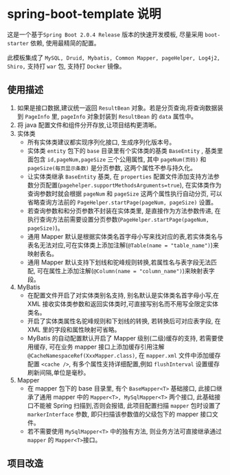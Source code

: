 # spring-boot-template 说明
这是一个基于`Spring Boot 2.0.4 Release` 版本的快速开发模板, 尽量采用 `boot-starter` 依赖, 使用最精简的配置。

此模板集成了 `MySQL, Druid, Mybatis, Common Mapper, pageHelper, Log4j2, Shiro,` 支持打 `war` 包, 支持打 `Docker` 镜像。

## 使用描述
1. 如果是接口数据,建议统一返回 `ResultBean` 对象。若是分页查询,将查询数据装到 `PageInfo` 里, `pageInfo` 对象封装到 `ResultBean` 的 `data` 属性中。
2. 将 java 配置文件和组件分开存放,让项目结构更清晰。
3. 实体类
    - 所有实体类建议都实现序列化接口, 生成序列化版本号。
    - 实体类 `entity` 包下的 `base` 目录里有个实体类的基类 `BaseEntity` , 基类里面包含 `id,pageNum,pageSize` 三个公用属性,
其中 `pageNum(页码)` 和 `pageSize(每页显示条数)` 是分页参数, 这两个属性不参与持久化。
    - 让实体类继承 `BaseEntity` 基类, 在 `properties` 配置文件添加支持方法参数分页配置(`pagehelper.supportMethodsArguments=true`),
在实体类作为查询参数时就会根据 `pageNum` 和 `pageSize` 这两个属性执行自动分页, 可以省略查询方法前的 `PageHelper.startPage(pageNum, pageSize)` 设置。
    - 若查询参数和和分页参数不封装在实体类里, 是直接作为方法参数传递, 在执行查询方法前需要设置分页参数(`PageHelper.startPage(pageNum, pageSize)`)。
    - 通用 Mapper 默认是根据实体类名首字母小写来找对应的表,若实体类名与表名无法对应,可在实体类上添加注解(`@Table(name = "table_name")`)来映射表名。
    - 通用 Mapper 默认支持下划线和驼峰规则转换,若属性名与表字段无法匹配, 可在属性上添加注解(`@Column(name = "column_name")`)来映射表字段。
4. MyBatis
    - 在配置文件开启了对实体类别名支持, 别名默认是实体类名首字母小写,在 XML 接收实体类参数和返回实体类时,可直接写别名而不用写全限定实体类名。
    - 开启了实体类属性名驼峰规则和下划线的转换, 若转换后可对应表字段, 在 XML 里的字段和属性映射可省略。
    - MyBatis 的自动配置默认开启了 Mapper 级别(二级)缓存的支持, 若需要使用缓存, 可在业务 mapper 接口上添加缓存引用注解 `@CacheNamespaceRef(XxxMapper.class)`,
        在 `mapper.xml` 文件中添加缓存配置 `<cache />`, 有多个属性支持详细配置,例如 `flushInterval` 设置缓存刷新间隔,单位是毫秒。
5. Mapper
    - 在 mapper 包下的 base 目录里, 有个 `BaseMapper<T>` 基础接口, 此接口继承了通用 mapper 中的 `Mapper<T>, MySqlMapper<T>` 两个接口, 
        此基础接口不能被 Spring 扫描到,否则会报错, 此项目配置扫描 `mapper` 包时设置了 `markerInterface` 参数, 即只扫描该参数值的父级包下的 mapper 接口文件。
    - 若不需要使用 `MySqlMapper<T>` 中的独有方法, 则业务方法可直接继承通过 `mapper` 的 `Mapper<T>`接口。

## 项目改造